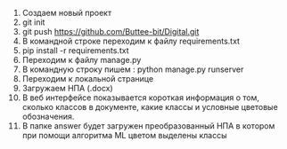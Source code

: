 1. Создаем новый проект 
2. git init 
3. git push https://github.com/Buttee-bit/Digital.git
4. В командной строке переходим к файлу requirements.txt
5. pip install -r requirements.txt
6. Переходим к файлу manage.py
7. В командную строку пишем : python manage.py runserver 
8. Переходим к локальной странице 
9. Загружаем НПА (.docx)
10. В веб интерфейсе показывается короткая информация о том, сколько классов в документе, какие классы и условные цветовые обозначения.
11. В папке answer будет загружен преобразованный НПА в котором при помощи алгоритма ML цветом выделены классы 
